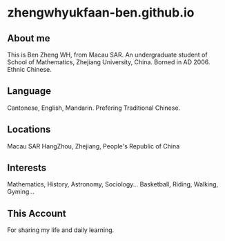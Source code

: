 # zhengwhyukfaan-ben.github.io

## About me 
This is Ben Zheng WH, from Macau SAR. An undergraduate student of School of Mathematics, Zhejiang University, China. Borned in AD 2006. Ethnic Chinese.

## Language
Cantonese, English, Mandarin.
Prefering Traditional Chinese.

## Locations
Macau SAR
HangZhou, Zhejiang, People's Republic of China

## Interests
Mathematics, History, Astronomy, Sociology...
Basketball, Riding, Walking, Gyming...

## This Account
For sharing my life and daily learning.
